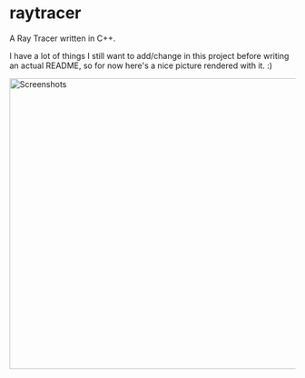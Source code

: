 # raytracer
A Ray Tracer written in C++.

I have a lot of things I still want to add/change in this project before writing an actual README, so for now here's a nice picture rendered with it. :)

<img src="https://dl.dropboxusercontent.com/u/66530483/website/pics/raytracer/README.png" alt="Screenshots" width="512" height="512"/>
